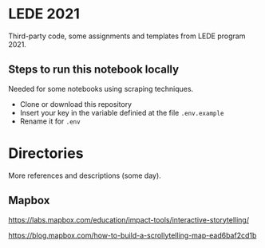 # LEDE 2021

Third-party code, some assignments and templates from LEDE program 2021. 

## Steps to run this notebook locally

Needed for some notebooks using scraping techniques.

- Clone or download this repository
- Insert your key in the variable definied at the file `.env.example`
- Rename it for `.env`

# Directories

More references and descriptions (some day). 

## Mapbox

https://labs.mapbox.com/education/impact-tools/interactive-storytelling/

https://blog.mapbox.com/how-to-build-a-scrollytelling-map-ead6baf2cd1b


